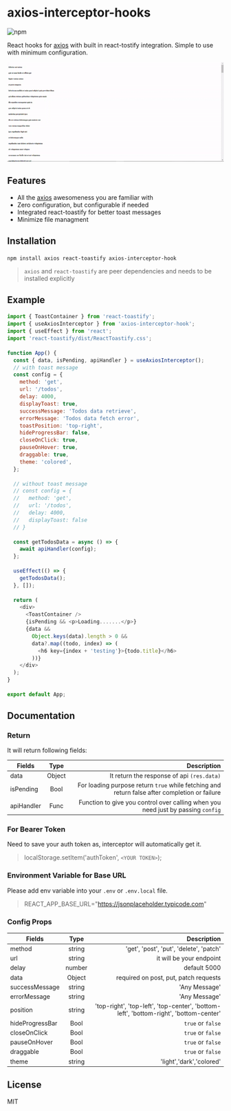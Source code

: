 # axios-interceptor-hooks

![npm](https://img.shields.io/badge/axios%20interceptor-axios-green)

React hooks for [axios] with built in react-tostify integration. Simple to use with minimum configuration.

![axios-interceptor-hook](https://raw.githubusercontent.com/sheikhfahad67/axios-interceptor/master/.github/images/axios-interceptor-hook.gif 'axios-interceptor-hook')

## Features

- All the [axios] awesomeness you are familiar with
- Zero configuration, but configurable if needed
- Integrated react-toastify for better toast messages
- Minimize file managment

## Installation

`npm install axios react-toastify axios-interceptor-hook`

> `axios` and `react-toastify` are peer dependencies and needs to be installed explicitly

## Example

```js
import { ToastContainer } from 'react-toastify';
import { useAxiosInterceptor } from 'axios-interceptor-hook';
import { useEffect } from 'react';
import 'react-toastify/dist/ReactToastify.css';

function App() {
  const { data, isPending, apiHandler } = useAxiosInterceptor();
  // with toast message
  const config = {
    method: 'get',
    url: '/todos',
    delay: 4000,
    displayToast: true,
    successMessage: 'Todos data retrieve',
    errorMessage: 'Todos data fetch error',
    toastPosition: 'top-right',
    hideProgressBar: false,
    closeOnClick: true,
    pauseOnHover: true,
    draggable: true,
    theme: 'colored',
  };

  // without toast message
  // const config = {
  //   method: 'get',
  //   url: '/todos',
  //   delay: 4000,
  //   displayToast: false
  // }

  const getTodosData = async () => {
    await apiHandler(config);
  };

  useEffect(() => {
    getTodosData();
  }, []);

  return (
    <div>
      <ToastContainer />
      {isPending && <p>Loading.......</p>}
      {data &&
        Object.keys(data).length > 0 &&
        data?.map((todo, index) => (
          <h6 key={index + 'testing'}>{todo.title}</h6>
        ))}
    </div>
  );
}

export default App;
```

## Documentation

### Return

It will return following fields:

| Fields     |  Type  |                                                                                   Description |
| ---------- | :----: | --------------------------------------------------------------------------------------------: |
| data       | Object |                                                    It return the response of api `(res.data)` |
| isPending  |  Bool  | For loading purpose return `true` while fetching and return false after completion or failure |
| apiHandler |  Func  |              Function to give you control over calling when you need just by passing `config` |

### For Bearer Token

Need to save your auth token as, interceptor will automatically get it.

> localStorage.setItem('authToken', `<YOUR TOKEN>`);

### Environment Variable for Base URL

Please add env variable into your `.env` or `.env.local` file.

> REACT_APP_BASE_URL="https://jsonplaceholder.typicode.com"

### Config Props

| Fields          |  Type  |                                                                           Description |
| --------------- | :----: | ------------------------------------------------------------------------------------: |
| method          | string |                                               'get', 'post', 'put', 'delete', 'patch' |
| url             | string |                                                              it will be your endpoint |
| delay           | number |                                                                          default 5000 |
| data            | Object |                                                 required on post, put, patch requests |
| successMessage  | string |                                                                         'Any Message' |
| errorMessage    | string |                                                                         'Any Message' |
| position        | string | 'top-right', 'top-left', 'top-center', 'bottom-left', 'bottom-right', 'bottom-center' |
| hideProgressBar |  Bool  |                                                                     `true` or `false` |
| closeOnClick    |  Bool  |                                                                     `true` or `false` |
| pauseOnHover    |  Bool  |                                                                     `true` or `false` |
| draggable       |  Bool  |                                                                     `true` or `false` |
| theme           | string |                                                              'light','dark','colored' |

## License

MIT

[axios]: https://github.com/axios/axios
